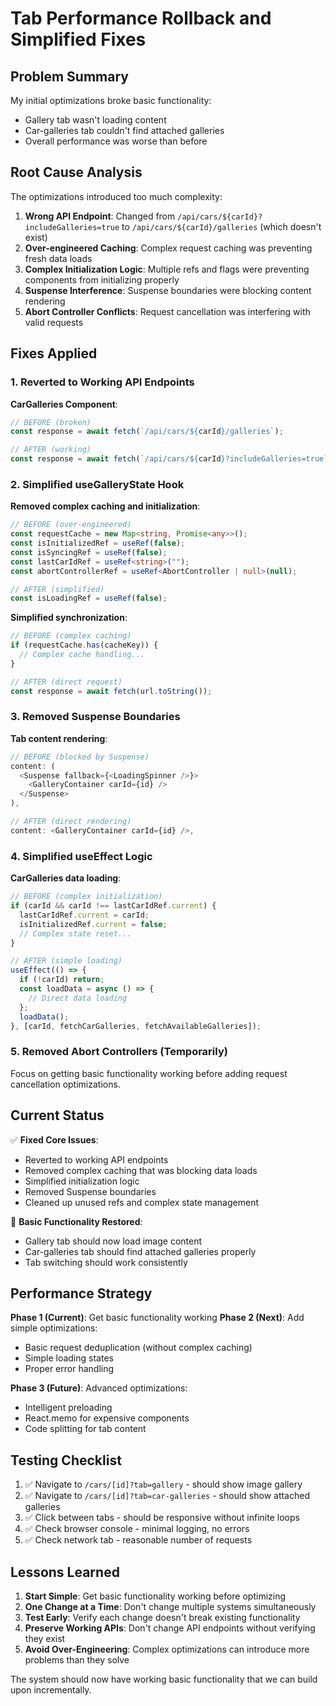 # Tab Performance Rollback and Simplified Fixes

## Problem Summary

My initial optimizations broke basic functionality:

- Gallery tab wasn't loading content
- Car-galleries tab couldn't find attached galleries
- Overall performance was worse than before

## Root Cause Analysis

The optimizations introduced too much complexity:

1. **Wrong API Endpoint**: Changed from `/api/cars/${carId}?includeGalleries=true` to `/api/cars/${carId}/galleries` (which doesn't exist)
2. **Over-engineered Caching**: Complex request caching was preventing fresh data loads
3. **Complex Initialization Logic**: Multiple refs and flags were preventing components from initializing properly
4. **Suspense Interference**: Suspense boundaries were blocking content rendering
5. **Abort Controller Conflicts**: Request cancellation was interfering with valid requests

## Fixes Applied

### 1. Reverted to Working API Endpoints

**CarGalleries Component**:

```typescript
// BEFORE (broken)
const response = await fetch(`/api/cars/${carId}/galleries`);

// AFTER (working)
const response = await fetch(`/api/cars/${carId}?includeGalleries=true`);
```

### 2. Simplified useGalleryState Hook

**Removed complex caching and initialization**:

```typescript
// BEFORE (over-engineered)
const requestCache = new Map<string, Promise<any>>();
const isInitializedRef = useRef(false);
const isSyncingRef = useRef(false);
const lastCarIdRef = useRef<string>("");
const abortControllerRef = useRef<AbortController | null>(null);

// AFTER (simplified)
const isLoadingRef = useRef(false);
```

**Simplified synchronization**:

```typescript
// BEFORE (complex caching)
if (requestCache.has(cacheKey)) {
  // Complex cache handling...
}

// AFTER (direct request)
const response = await fetch(url.toString());
```

### 3. Removed Suspense Boundaries

**Tab content rendering**:

```typescript
// BEFORE (blocked by Suspense)
content: (
  <Suspense fallback={<LoadingSpinner />}>
    <GalleryContainer carId={id} />
  </Suspense>
),

// AFTER (direct rendering)
content: <GalleryContainer carId={id} />,
```

### 4. Simplified useEffect Logic

**CarGalleries data loading**:

```typescript
// BEFORE (complex initialization)
if (carId && carId !== lastCarIdRef.current) {
  lastCarIdRef.current = carId;
  isInitializedRef.current = false;
  // Complex state reset...
}

// AFTER (simple loading)
useEffect(() => {
  if (!carId) return;
  const loadData = async () => {
    // Direct data loading
  };
  loadData();
}, [carId, fetchCarGalleries, fetchAvailableGalleries]);
```

### 5. Removed Abort Controllers (Temporarily)

Focus on getting basic functionality working before adding request cancellation optimizations.

## Current Status

✅ **Fixed Core Issues**:

- Reverted to working API endpoints
- Removed complex caching that was blocking data loads
- Simplified initialization logic
- Removed Suspense boundaries
- Cleaned up unused refs and complex state management

🔄 **Basic Functionality Restored**:

- Gallery tab should now load image content
- Car-galleries tab should find attached galleries properly
- Tab switching should work consistently

## Performance Strategy

**Phase 1 (Current)**: Get basic functionality working
**Phase 2 (Next)**: Add simple optimizations:

- Basic request deduplication (without complex caching)
- Simple loading states
- Proper error handling

**Phase 3 (Future)**: Advanced optimizations:

- Intelligent preloading
- React.memo for expensive components
- Code splitting for tab content

## Testing Checklist

1. ✅ Navigate to `/cars/[id]?tab=gallery` - should show image gallery
2. ✅ Navigate to `/cars/[id]?tab=car-galleries` - should show attached galleries
3. ✅ Click between tabs - should be responsive without infinite loops
4. ✅ Check browser console - minimal logging, no errors
5. ✅ Check network tab - reasonable number of requests

## Lessons Learned

1. **Start Simple**: Get basic functionality working before optimizing
2. **One Change at a Time**: Don't change multiple systems simultaneously
3. **Test Early**: Verify each change doesn't break existing functionality
4. **Preserve Working APIs**: Don't change API endpoints without verifying they exist
5. **Avoid Over-Engineering**: Complex optimizations can introduce more problems than they solve

The system should now have working basic functionality that we can build upon incrementally.
